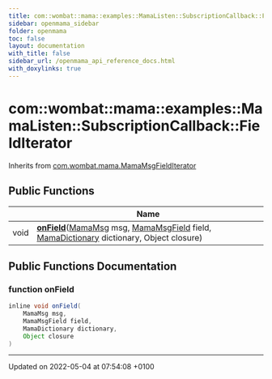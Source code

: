 ```yaml
---
title: com::wombat::mama::examples::MamaListen::SubscriptionCallback::FieldIterator
sidebar: openmama_sidebar
folder: openmama
toc: false
layout: documentation
with_title: false
sidebar_url: /openmama_api_reference_docs.html
with_doxylinks: true
---
```


# com::wombat::mama::examples::MamaListen::SubscriptionCallback::FieldIterator





Inherits from [com.wombat.mama.MamaMsgFieldIterator](interfacecom_1_1wombat_1_1mama_1_1MamaMsgFieldIterator.html)

## Public Functions

|                | Name           |
| -------------- | -------------- |
| void | **[onField](classcom_1_1wombat_1_1mama_1_1examples_1_1MamaListen_1_1SubscriptionCallback_1_1FieldIterator.html#function-onfield)**([MamaMsg](classcom_1_1wombat_1_1mama_1_1MamaMsg.html) msg, [MamaMsgField](classcom_1_1wombat_1_1mama_1_1MamaMsgField.html) field, [MamaDictionary](classcom_1_1wombat_1_1mama_1_1MamaDictionary.html) dictionary, Object closure) |

## Public Functions Documentation

### function onField

```java
inline void onField(
    MamaMsg msg,
    MamaMsgField field,
    MamaDictionary dictionary,
    Object closure
)
```


-------------------------------

Updated on 2022-05-04 at 07:54:08 +0100